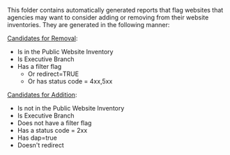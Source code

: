 This folder contains automatically generated reports that flag websites that agencies may want to consider adding or removing from their website inventories.  They are generated in the following manner:


[Candidates for Removal](https://github.com/GSA/federal-website-directory/blob/main/reports/candidates_for_removal.csv_):


- Is in the Public Website Inventory
- Is Executive Branch
- Has a filter flag
  - Or redirect=TRUE
  - Or has status code = 4xx,5xx

[Candidates for Addition](https://github.com/GSA/federal-website-directory/blob/main/reports/candidate_for_addition.csv):


- Is not in the Public Website Inventory
- Is Executive Branch
- Does not have a filter flag
- Has a status code = 2xx
- Has dap=true
- Doesn't redirect

